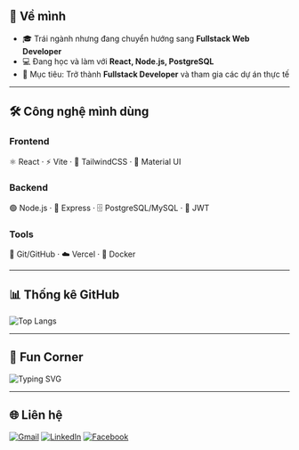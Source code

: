 ## 🚀 Về mình
- 🎓 Trái ngành nhưng đang chuyển hướng sang **Fullstack Web Developer**  
- 💻 Đang học và làm với **React, Node.js, PostgreSQL**  
- 🌱 Mục tiêu: Trở thành **Fullstack Developer** và tham gia các dự án thực tế  

---

## 🛠️ Công nghệ mình dùng
### Frontend
⚛️ React · ⚡ Vite · 🎨 TailwindCSS · 🧩 Material UI  

### Backend
🟢 Node.js · 🚂 Express · 🗄️ PostgreSQL/MySQL · 🔑 JWT  

### Tools
🐙 Git/GitHub · ☁️ Vercel · 🐳 Docker  

---

## 📊 Thống kê GitHub

![Top Langs](https://github-readme-stats.vercel.app/api/top-langs/?username=trantruong2203&layout=compact&theme=radical)

---

## 🌱 Fun Corner
![Typing SVG](https://readme-typing-svg.herokuapp.com?font=Fira+Code&size=20&pause=1000&color=3DDC84&width=500&lines=Code+%3D+Coffee+%2B+Debug;Learning+Everyday;Building+Fullstack+Projects)

---

## 🌐 Liên hệ
[![Gmail](https://img.shields.io/badge/Gmail-D14836?style=flat&logo=gmail&logoColor=white)](mailto:newhorizon6789@gmail.com)
[![LinkedIn](https://img.shields.io/badge/LinkedIn-0A66C2?style=flat&logo=linkedin&logoColor=white)](https://www.linkedin.com/in/tr%C6%B0%E1%BB%9Fng-tr%E1%BA%A7n-%C4%91%C3%ACnh-5b2643364/)
[![Facebook](https://img.shields.io/badge/Facebook-1877F2?style=flat&logo=facebook&logoColor=white)](https://www.facebook.com/truong.trandinh.5/)
